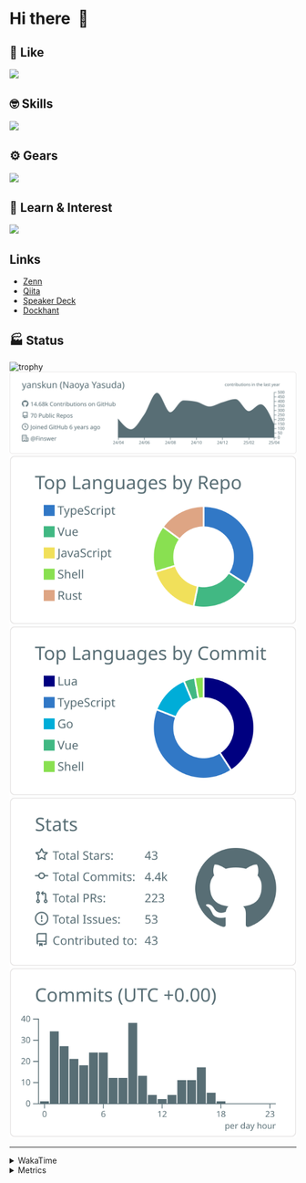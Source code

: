 # Hi there&nbsp; :wave:

## 💌 Like
<img src="https://go-skill-icons.vercel.app/api/icons?i=github" />

## 🤓 Skills
<img src="https://go-skill-icons.vercel.app/api/icons?i=js,ts,vue,nuxtjs,react,nextjs,go,lua,git" />

## ⚙️ Gears
<img src="https://go-skill-icons.vercel.app/api/icons?i=neovim,vscode,githubcopilot,alacritty,tmux" />

## 📖 Learn & Interest
<img src="https://go-skill-icons.vercel.app/api/icons?i=rust,deno,css,zig,playwright,githubactions,storybook,netlify,eslint" />

## Links
- [Zenn](https://zenn.dev/yanskun)
- [Qiita](https://qiita.com/yanskun)
- [Speaker Deck](https://speakerdeck.com/yanskun)
- [Dockhant](https://www.dockhunt.com/users/yanskun)

<!-- https://github.com/ryo-ma/github-profile-trophy -->

## 🏭 Status

<img src="https://github-profile-trophy.vercel.app/?username=yanskun&theme=onedark&row=1" alt="trophy">

<!-- https://github.com/vn7n24fzkq/github-profile-summary-cards -->
<picture>
  <source media="(prefers-color-scheme: dark)" srcset="https://raw.githubusercontent.com/yanskun/yanskun/master/profile-summary-card-output/nord_dark/0-profile-details.svg">
 <img src="https://raw.githubusercontent.com/yanskun/yanskun/master/profile-summary-card-output/default/0-profile-details.svg">
</picture>
<br>
<picture>
  <source media="(prefers-color-scheme: dark)" srcset="https://raw.githubusercontent.com/yanskun/yanskun/master/profile-summary-card-output/nord_dark/1-repos-per-language.svg">
 <img src="https://raw.githubusercontent.com/yanskun/yanskun/master/profile-summary-card-output/default/1-repos-per-language.svg">
</picture>
<picture>
  <source media="(prefers-color-scheme: dark)" srcset="https://raw.githubusercontent.com/yanskun/yanskun/master/profile-summary-card-output/nord_dark/2-most-commit-language.svg">
 <img src="https://raw.githubusercontent.com/yanskun/yanskun/master/profile-summary-card-output/default/2-most-commit-language.svg">
</picture>
<br>
<picture>
  <source media="(prefers-color-scheme: dark)" srcset="https://raw.githubusercontent.com/yanskun/yanskun/master/profile-summary-card-output/nord_dark/3-stats.svg">
 <img src="https://raw.githubusercontent.com/yanskun/yanskun/master/profile-summary-card-output/default/3-stats.svg">
</picture>
<picture>
  <source media="(prefers-color-scheme: dark)" srcset="https://raw.githubusercontent.com/yanskun/yanskun/master/profile-summary-card-output/nord_dark/4-productive-time.svg">
 <img src="https://raw.githubusercontent.com/yanskun/yanskun/master/profile-summary-card-output/default/4-productive-time.svg">
</picture>

---

<details>
  <summary>WakaTime</summary>
<!--START_SECTION:waka-->
![Code Time](http://img.shields.io/badge/Code%20Time-2%2C054%20hrs%2030%20mins-blue)

**🐱 My GitHub Data** 

> 📦 147.4 kB Used in GitHub's Storage 
 > 
> 💼 Opted to Hire
 > 
> 📜 130 Public Repositories 
 > 
> 🔑 4 Private Repositories 
 > 
**I'm an Early 🐤** 

```text
🌞 Morning                11101 commits       ████░░░░░░░░░░░░░░░░░░░░░   15.41 % 
🌆 Daytime                41105 commits       ██████████████░░░░░░░░░░░   57.06 % 
🌃 Evening                16232 commits       ██████░░░░░░░░░░░░░░░░░░░   22.53 % 
🌙 Night                  3596 commits        █░░░░░░░░░░░░░░░░░░░░░░░░   04.99 % 
```
📅 **I'm Most Productive on Tuesday** 

```text
Monday                   11170 commits       ████░░░░░░░░░░░░░░░░░░░░░   15.51 % 
Tuesday                  15607 commits       █████░░░░░░░░░░░░░░░░░░░░   21.67 % 
Wednesday                14367 commits       █████░░░░░░░░░░░░░░░░░░░░   19.94 % 
Thursday                 13198 commits       █████░░░░░░░░░░░░░░░░░░░░   18.32 % 
Friday                   12327 commits       ████░░░░░░░░░░░░░░░░░░░░░   17.11 % 
Saturday                 2263 commits        █░░░░░░░░░░░░░░░░░░░░░░░░   03.14 % 
Sunday                   3102 commits        █░░░░░░░░░░░░░░░░░░░░░░░░   04.31 % 
```


📊 **This Week I Spent My Time On** 

```text
🕑︎ Time Zone: Asia/Tokyo

💬 Programming Languages: 
TypeScript               21 hrs 53 mins      ██████████████████░░░░░░░   72.47 % 
JSON                     2 hrs 15 mins       ██░░░░░░░░░░░░░░░░░░░░░░░   07.45 % 
Go                       1 hr 37 mins        █░░░░░░░░░░░░░░░░░░░░░░░░   05.41 % 
YAML                     1 hr 32 mins        █░░░░░░░░░░░░░░░░░░░░░░░░   05.13 % 
Other                    1 hr 20 mins        █░░░░░░░░░░░░░░░░░░░░░░░░   04.44 % 

🔥 Editors: 
Neovim                   26 hrs 9 mins       ██████████████████████░░░   86.64 % 
VS Code                  4 hrs 2 mins        ███░░░░░░░░░░░░░░░░░░░░░░   13.36 % 

💻 Operating System: 
Mac                      30 hrs 12 mins      █████████████████████████   100.00 % 
```


 Last Updated on 11/04/2025 05:19:49 UTC
<!--END_SECTION:waka-->
</details>

<details>
  <summary>Metrics</summary>
  <img src="https://github.com/yanskun/yanskun/blob/main/github-metrics.svg" alt="Metrics">
</details>
